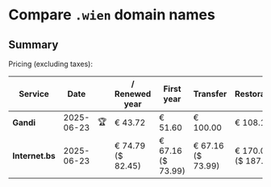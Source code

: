 # Compare `.wien` domain names

## Summary

Pricing (excluding taxes):

| Service | Date |  | / Renewed year | First year | Transfer | Restoration |
|--|--|--|--|--|--|--|
| **Gandi** | 2025-06-23 | 🏆 | € 43.72 | € 51.60 | € 100.00 | € 108.16 |
| **Internet.bs** | 2025-06-23 |  | € 74.79<br>($ 82.45) | € 67.16<br>($ 73.99) | € 67.16<br>($ 73.99) | € 170.09<br>($ 187.45) |
